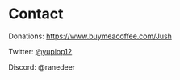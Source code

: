 # Contact

Donations: https://www.buymeacoffee.com/Jush

Twitter: [@yupiop12](https://twitter.com/yupiop12)

Discord: @ranedeer

